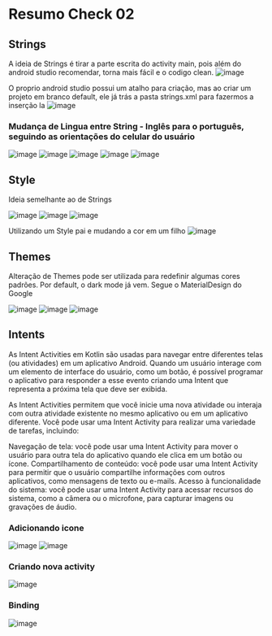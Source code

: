 # Resumo Check 02

## Strings

A ideia de Strings é tirar a parte escrita do activity main, pois além do android studio recomendar, torna mais fácil e o codigo clean.
![image](https://user-images.githubusercontent.com/82169520/236265046-78b1461a-29d2-467d-ba3b-737cae1095f4.png)

O proprio android studio possui um atalho para criação, mas ao criar um projeto em branco default, ele já trás a pasta strings.xml para fazermos a inserção la
![image](https://user-images.githubusercontent.com/82169520/236265462-08cc9d76-4abd-47f9-bb89-5a6413f8e77c.png)

### Mudança de Lingua entre String - Inglês para o português, seguindo as orientações do celular do usuário

![image](https://user-images.githubusercontent.com/82169520/236359479-38303641-d4aa-4b7c-a790-d5d747eda89c.png)
![image](https://user-images.githubusercontent.com/82169520/236359491-94f0b640-6dcd-439b-8357-0650190b4844.png)
![image](https://user-images.githubusercontent.com/82169520/236359498-d21a3b7a-f4b2-4c1f-927e-8c24a9019aee.png)
![image](https://user-images.githubusercontent.com/82169520/236359502-2821aecb-4ce4-4740-8536-bcf96e94bff8.png)
![image](https://user-images.githubusercontent.com/82169520/236359514-0174f918-c899-4baf-a38d-330730d53eb0.png)

## Style

Ideia semelhante ao de Strings

![image](https://user-images.githubusercontent.com/82169520/236360064-79ce619d-c2fa-4df4-87e8-bc927c8318a7.png)
![image](https://user-images.githubusercontent.com/82169520/236360075-7d993ca2-8c8e-4c2a-8a5b-b7873dc81ad8.png)
![image](https://user-images.githubusercontent.com/82169520/236360083-fa5d708c-2e5f-4024-9a2c-05cb1b0dc71f.png)

Utilizando um Style pai e mudando a cor em um filho
![image](https://user-images.githubusercontent.com/82169520/236360238-abb0c71a-7f15-4e4b-98c4-82d06787cffb.png)

## Themes

Alteração de Themes pode ser utilizada para redefinir algumas cores padrões. Por default, o dark mode já vem. Segue o MaterialDesign do Google

![image](https://user-images.githubusercontent.com/82169520/236360700-022ee44d-c8f0-40c4-b5fa-745767df91ba.png)
![image](https://user-images.githubusercontent.com/82169520/236360711-603cf4bf-cda3-4f64-a528-680c44653fd0.png)
![image](https://user-images.githubusercontent.com/82169520/236360768-0fac96e8-4a46-4247-a39a-be7f1e9b550d.png)

## Intents

As Intent Activities em Kotlin são usadas para navegar entre diferentes telas (ou atividades) em um aplicativo Android. Quando um usuário interage com um elemento de interface do usuário, como um botão, é possível programar o aplicativo para responder a esse evento criando uma Intent que representa a próxima tela que deve ser exibida.

As Intent Activities permitem que você inicie uma nova atividade ou interaja com outra atividade existente no mesmo aplicativo ou em um aplicativo diferente. Você pode usar uma Intent Activity para realizar uma variedade de tarefas, incluindo:

Navegação de tela: você pode usar uma Intent Activity para mover o usuário para outra tela do aplicativo quando ele clica em um botão ou ícone.
Compartilhamento de conteúdo: você pode usar uma Intent Activity para permitir que o usuário compartilhe informações com outros aplicativos, como mensagens de texto ou e-mails.
Acesso à funcionalidade do sistema: você pode usar uma Intent Activity para acessar recursos do sistema, como a câmera ou o microfone, para capturar imagens ou gravações de áudio.

### Adicionando icone

![image](https://user-images.githubusercontent.com/82169520/236363049-df3dad36-c6d2-4e7b-96e8-cd3e64a33587.png)
![image](https://user-images.githubusercontent.com/82169520/236363060-652047be-4887-44c0-84fa-2b114561279d.png)

### Criando nova activity

![image](https://user-images.githubusercontent.com/82169520/236363742-34f6907b-37e7-4a2f-b90d-6b2408763a01.png)

### Binding
![image](https://user-images.githubusercontent.com/82169520/236363822-1b9809b9-e6e2-4472-ad77-98fdfedf248f.png)




